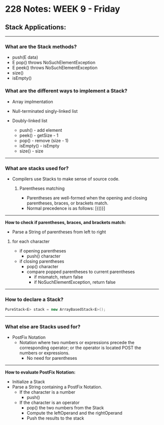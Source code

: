 # 228 Notes: **WEEK 9** - Friday

## **Stack Applications:**
***
### **What are the Stack methods?**

* push(E data)
* E pop() throws NoSuchElementException
* E peek() throws NoSuchElementException
* size()
* isEmpty()

### **What are the different ways to implement a Stack?**

* Array implmentation
* Null-terminated singly-linked list
* Doubly-linked list

    * push() - add element
    * peek() - getSize - 1
    * pop() - remove (size - 1)
    * isEmpty() - isEmpty
    * size() - size
***
### **What are stacks used for?**

* Compilers use Stacks to make sense of source code.

    1) Parentheses matching
    
        * Parentheses are well-formed when the opening and closing parentheses, braces, or brackets match.
        * Normal precedence is as follows: [{()}]

***
**How to check if parentheses, braces, and brackets match:**

* Parse a String of parentheses from left to right

1) for each character

    * if opening parentheses
        * push() character
    * if closing parentheses
        * pop() character
        * compare popped parentheses to current parentheses
            * if mismatch, return false
            * if NoSuchElementException, return false

***
### **How to declare a Stack?**
``` java
PureStack<E> stack = new ArrayBasedStack<E>();
```

***
### **What else are Stacks used for?**

* PostFix Notation
    * Notation where two numbers or expressions precede the corresponding operator; or the operator is located POST the numbers or expressions. 
        * No need for parentheses

***
**How to evaluate PostFix Notation:**
* Initialize a Stack
* Parse a String containing a PostFix Notation. 
    * If the character is a number
        * push()
    * If the character is an operator
        * pop() the two numbers from the Stack
        * Compute the leftOperand and the rightOperand
        * Push the results to the stack